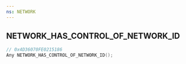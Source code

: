 ```yaml
---
ns: NETWORK
---
```

## NETWORK_HAS_CONTROL_OF_NETWORK_ID

```c
// 0x4D36070FE0215186
Any NETWORK_HAS_CONTROL_OF_NETWORK_ID();
```

